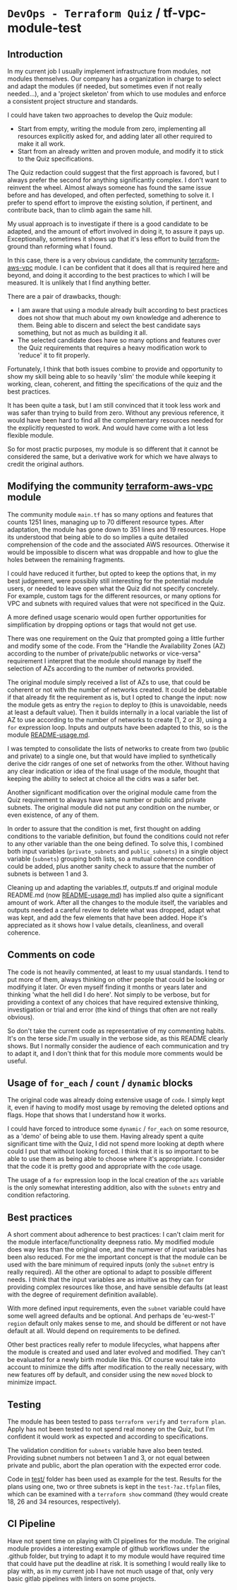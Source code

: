 # `DevOps - Terraform Quiz` / tf-vpc-module-test 
## Introduction

In my current job I usually implement infrastructure from modules, not modules themselves. Our company has a organization in charge to select and adapt the modules (if needed, but sometimes even if not really needed...), and a 'project skeleton' from which to use modules and enforce a consistent project structure and standards.

I could have taken two approaches to develop the Quiz module:
* Start from empty, writing the module from zero, implementing all resources explicitly asked for, and adding later all other required to make it all work.
* Start from an already written and proven module, and modify it to stick to the Quiz specifications.

The Quiz redaction could suggest that the first approach is favored, but I always prefer the second for anything significantly complex. I don't want to reinvent the wheel. Almost always someone has found the same issue before and has developed, and often perfected, something to solve it. I prefer to spend effort to improve the existing solution, if pertinent, and contribute back, than to climb again the same hill.

My usual approach is to investigate if there is a good candidate to be adapted, and the amount of effort involved in doing it, to assure it pays up. Exceptionally, sometimes it shows up that it's less effort to build from the ground than reforming what I found.

In this case, there is a very obvious candidate, the community [terraform-aws-vpc](https://github.com/terraform-aws-modules/terraform-aws-vpc/tree/master/examples) module. I can be confident that it does all that is required here and beyond, and doing it according to the best practices to which I will be measured. It is unlikely that I find anything better.

There are a pair of drawbacks, though:
* I am aware that using a module already built according to best practices does not show that much about my own knowledge and adherence to them. Being able to discern and select the best candidate says something, but not as much as building it all.
* The selected candidate does have so many options and features over the Quiz requirements that requires a heavy modification work to 'reduce' it to fit properly.

Fortunately, I think that both issues combine to provide and opportunity to show my skill being able to so heavily 'slim' the module while keeping it working, clean, coherent, and fitting the specifications of the quiz and the best practices.

It has been quite a task, but I am still convinced that it took less work and was safer than trying to build from zero. Without any previous reference, it would have been hard to find all the complementary resources needed for the explicitly requested to work. And would have come with a lot less flexible module.

So for most practic purposes, my module is so different that it cannot be considered the same, but a derivative work for which we have always to credit the original authors.

## Modifying the community [terraform-aws-vpc](https://github.com/terraform-aws-modules/terraform-aws-vpc/tree/master/examples) module

The community module `main.tf` has so many options and features that counts 1251 lines, managing up to 70 different resource types. After adaptation, the module has gone down to 351 lines and 19 resources. Hope its understood that being able to do so implies a quite detailed comprehension of the code and the associated AWS resources. Otherwise it would be impossible to discern what was droppable and how to glue the holes between the remaining fragments.

I could have reduced it further, but opted to keep the options that, in my best judgement, were possibily still interesting for the potential module users, or needed to leave open what the Quiz did not specify concretely. For example, custom tags for the different resources, or many options for VPC and subnets with required values that were not specificed in the Quiz.

A more defined usage scenario would open further opportunities for simplification by dropping options or tags that would not get use.

There was one requirement on the Quiz that prompted going a little further and modify some of the code. From the "Handle the Availability Zones (AZ) according to the number of private/public
networks or vice-versa" requirement I interpret that the module should manage by itself the selection of AZs according to the number of networks provided.

The original module simply received a list of AZs to use, that could be coherent or not with the number of networks created. It could be debatable if that already fit the requirement as is, but I opted to change the input: now the module gets as entry the `region` to deploy to (this is unavoidable, needs at least a default value). Then it builds internally in a local variable the list of AZ to use according to the number of networks to create (1, 2 or 3), using a `for` expression loop. Inputs and outputs have been adapted to this, so is the module [README-usage.md](README-usage.md).

I was tempted to consolidate the lists of networks to create from two (public and private) to a single one, but that would have implied to synthetically derive the cidr ranges of one set of networks from the other. Without having any clear indication or idea of the final usage of the module, thought that keeping the ability to select at choice all the cidrs was a safer bet.

Another significant modification over the original module came from the Quiz requirement to always have same number or public and private subnets. The original module did not put any condition on the number, or even existence, of any of them.

In order to assure that the condition is met, first thought on adding conditions to the variable definition, but found the conditions could not refer to any other variable than the one being defined. To solve this, I combined both input variables (`private_subnets` and `public_subnets`) in a single object variable (`subnets`) grouping both lists, so a mutual coherence condition could be added, plus another sanity check to assure that the number of subnets is between 1 and 3.

Cleaning up and adapting the variables.tf, outputs.tf and original module README.md (now [README-usage.md](README-usage.md)) has implied also quite a significant amount of work. After all the changes to the module itself, the variables and outputs needed a careful review to delete what was dropped, adapt what was kept, and add the few elements that have been added. Hope it's appreciated as it shows how I value details, cleanliness, and overall coherence.

## Comments on code

The code is not heavily commented, at least to my usual standards. I tend to put more of them, always thinking on other people that could be looking or modifying it later. Or even myself finding it months or years later and thinking 'what the hell did I do here'. Not simply to be verbose, but for providing a context of any choices that have required extensive thinking, investigation or trial and error (the kind of things that often are not really obvious).

So don't take the current code as representative of my commenting habits. It's on the terse side.I'm usually in the verbose side, as this README clearly shows. But I normally consider the audience of each communication and try to adapt it, and I don't think that for this module more comments would be useful.

## Usage of `for_each` / `count` / `dynamic` blocks

The original code was already doing extensive usage of `code`. I simply kept it, even if having to modify most usage by removing the deleted options and flags. Hope that shows that I understand how it works.

I could have forced to introduce some `dynamic` / `for_each` on some resource, as a 'demo' of being able to use them. Having already spent a quite significant time with the Quiz, I did not spend more looking at depth where could I put that without looking forced. I think that it is so important to be able to use them as being able to choose where it's appropriate. I consider that the code it is pretty good and appropriate with the `code` usage.

The usage of a `for` expression loop in the local creation of the `azs` variable is the only somewhat interesting addition, also with the `subnets` entry and condition refactoring.
## Best practices

A short comment about adherence to best practices: I can't claim merit for the module interface/functionality deepness ratio. My modified module does way less than the original one, and the numever of input variables has been also reduced. For me the important concept is that the module can be used with the bare minimum of required inputs (only the `subnet` entry is really required). All the other are optional to adapt to possible different needs. I think that the input variables are as intuitive as they can for providing complex resources like those, and have sensible defaults (at least with the degree of requirement definition available).

With more defined input requirements, even the `subnet` variable could have some well agreed defaults and be optional. And perhaps de 'eu-west-1' `region` default only makes sense to me, and should be different or not have default at all. Would depend on requirements to be defined.

Other best practices really refer to module lifecycles, what happens after the module is created and used and later evolved and modified. They can't be evaluated for a newly birth module like this. Of course woul take into account to minimize the diffs after modification to the really necessary, with new features off by default, and consider using the new `moved` block to minimize impact.
## Testing
The module has been tested to pass `terraform verify` and `terraform plan`. Apply has not been tested to not spend real money on the Quiz, but I'm confident it would work as expected and according to specifications.

The validation condition for `subnets` variable have also been tested. Providing subnet numbers not between 1 and 3, or not equal between private and public, abort the plan operation with the expected error code.

Code in [test/](test) folder has been used as example for the test. Results for the plans using one, two or three subnets is kept in the `test-?az.tfplan` files, which can be examined with a `terraform show` command (they would create 18, 26 and 34 resources, respectively).

## CI Pipeline
Have not spent time on playing with CI pipelines for the module. The original module provides a interesting example of github workflows under the .github folder, but trying to adapt it to my module would have required time that could have put the deadline at risk. It is something I would really like to play with, as in my current job I have not much usage of that, only very basic gitlab pipelines with linters on some projects.
